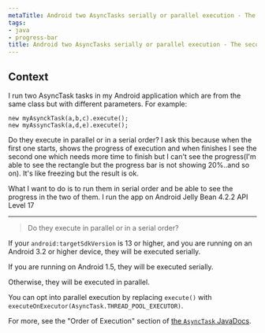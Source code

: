 ```yaml
---
metaTitle: Android two AsyncTasks serially or parallel execution - The second is freezing but the result is ok
tags:
- java
- progress-bar
title: Android two AsyncTasks serially or parallel execution - The second is freezing but the result is ok
---
```


## Context

I run two AsyncTask tasks in my Android application which are from the same class but with different parameters. For example:



```
new myAsynckTask(a,b,c).execute();
new myAssyncTask(a,d,e).execute();

```

Do they execute in parallel or in a serial order? I ask this because when the first one starts, shows the progress of execution and when finishes I see the second one which needs more time to finish but I can't see the progress(I'm able to see the rectangle but the progress bar is not showing 20%..and so on). It's like freezing but the result is ok.


What I want to do is to run them in serial order and be able to see the progress in the two of them.
I run the app on Android Jelly Bean 4.2.2 API Level 17



---


> 
> Do they execute in parallel or in a serial order?
> 
> 
> 


If your `android:targetSdkVersion` is 13 or higher, and you are running on an Android 3.2 or higher device, they will be executed serially.


If you are running on Android 1.5, they will be executed serially.


Otherwise, they will be executed in parallel.


You can opt into parallel execution by replacing `execute()` with `executeOnExecutor(AsyncTask.THREAD_POOL_EXECUTOR)`.


For more, see the "Order of Execution" section of [the `AsyncTask` JavaDocs](https://developer.android.com/reference/android/os/AsyncTask.html).

